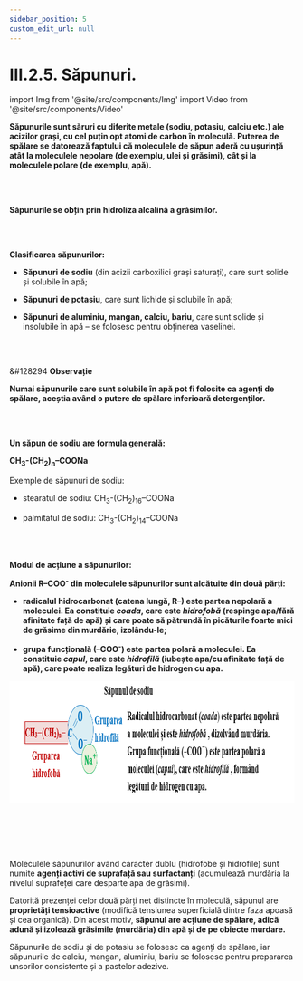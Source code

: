```yaml
---
sidebar_position: 5
custom_edit_url: null
---
```


# III.2.5. Săpunuri.



import Img from '@site/src/components/Img'
import Video from '@site/src/components/Video'




<div class="alert alert--warning" role="alert">

**Săpunurile sunt săruri cu diferite metale (sodiu, potasiu, calciu etc.) ale acizilor grași, cu cel puțin opt atomi de carbon în moleculă. Puterea de spălare se datorează faptului că moleculele de săpun aderă cu ușurință atât la moleculele nepolare (de exemplu, ulei și grăsimi), cât și la moleculele polare (de exemplu, apă).**



</div>

<br></br>


<div class="alert alert--primary" role="alert">


**Săpunurile se obțin prin hidroliza alcalină a grăsimilor.** 


</div>




<br></br>



<div class="alert alert--primary" role="alert">


**Clasificarea săpunurilor:**

- **Săpunuri de sodiu** (din acizii carboxilici grași saturați), care sunt solide și solubile în apă;

- **Săpunuri de potasiu**, care sunt lichide și solubile în apă;

- **Săpunuri de aluminiu, mangan, calciu, bariu**, care sunt solide și insolubile în apă – se folosesc pentru obținerea vaselinei.




</div>



<br></br>


<div class="alert alert--secondary" role="alert">

&#128294 **Observație**

**Numai săpunurile care sunt solubile în apă pot fi folosite ca agenți de spălare, aceștia având o putere de spălare inferioară detergenților.**



</div>



<br></br>



<div class="alert alert--primary" role="alert">

**Un săpun de sodiu are formula generală:**

**CH<sub>3</sub>-(CH<sub>2</sub>)<sub>n</sub>–COONa**

Exemple de săpunuri de sodiu:

- stearatul de sodiu: CH<sub>3</sub>-(CH<sub>2</sub>)<sub>16</sub>–COONa

- palmitatul de sodiu: CH<sub>3</sub>-(CH<sub>2</sub>)<sub>14</sub>–COONa




</div>



<br></br>






<div class="alert alert--primary" role="alert">


**Modul de acțiune a săpunurilor:**

**Anionii R–COO<sup>-</sup> din moleculele săpunurilor sunt alcătuite din două părți:**

- **radicalul hidrocarbonat (catena lungă, R–) este partea nepolară a moleculei. Ea constituie _coada_, care este _hidrofobă_ (respinge apa/fără afinitate față de apă) și care poate să pătrundă în picăturile foarte mici de grăsime din murdărie, izolându-le;**

- **grupa funcțională (–COO<sup>-</sup>) este partea polară a moleculei. Ea constituie _capul_, care este _hidrofilă_ (iubește apa/cu afinitate față de apă), care poate realiza legături de hidrogen cu apa.**





<Img className="img-responsive4" src="chimie/clasa10/capitolul3/III-2-5-sapunuri-poza1-formula-moleculara-a-sapunului-de-sodiu.png" width="1000" height="215" lazy={false} />


<br></br>
<br></br>



Moleculele săpunurilor având caracter dublu (hidrofobe și hidrofile) sunt numite **agenți activi de suprafață sau surfactanți** (acumulează murdăria la nivelul suprafeței care desparte apa de grăsimi).

Datorită prezenței celor două părți net distincte în moleculă, săpunul are **proprietăți tensioactive** (modifică tensiunea superficială dintre faza apoasă și cea organică). Din acest motiv, **săpunul are acțiune de spălare, adică adună și izolează grăsimile (murdăria) din apă și de pe obiecte murdare.**

Săpunurile de sodiu și de potasiu se folosesc ca agenți de spălare, iar săpunurile de calciu, mangan, aluminiu, bariu se folosesc pentru prepararea unsorilor consistente și a pastelor adezive.



</div>

